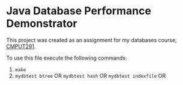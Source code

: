 Java Database Performance Demonstrator
======================================

This project was created as an assignment for my databases course, [CMPUT291](https://www.cs.ualberta.ca/undergraduate-students/course-directory/introduction-file-and-database-management).

To use this file execute the following commands:
1) `make`
2) `mydbtest btree` OR
`mydbtest hash` OR
`mydbtest indexfile` OR
